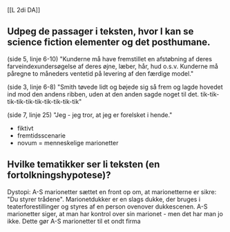 [[L 2di DA]]

## **Udpeg de passager i teksten, hvor I kan se science fiction elementer og det posthumane.**

(side 5, linje 6-10) "Kunderne må have fremstillet en afstøbning af deres farveindexundersøgelse af deres øjne, læber, hår, hud o.s.v. Kunderne må påregne to måneders ventetid på levering af den færdige model."

(side 3, linje 6-8) "Smith tøvede lidt og bøjede sig så frem og lagde hovedet ind mod den andens ribben, uden at den anden sagde noget til det.
tik-tik-tik-tik-tik-tik-tik-tik-tik-tik"

(side 7, linje 25) "Jeg - jeg tror, at jeg er forelsket i hende."

- fiktivt
- fremtidsscenarie
- novum = menneskelige marionetter

## **Hvilke tematikker ser li teksten (en fortolkningshypotese)?**

Dystopi:
A-S marionetter sættet en front op om, at marionetterne er sikre: "Du styrer trådene". Marionetdukker er en slags dukke, der bruges i teaterforestillinger og styres af en person ovenover dukkescenen. A-S marionetter siger, at man har kontrol over sin marionet - men det har man jo ikke. Dette gør A-S marionetter til et ondt firma

